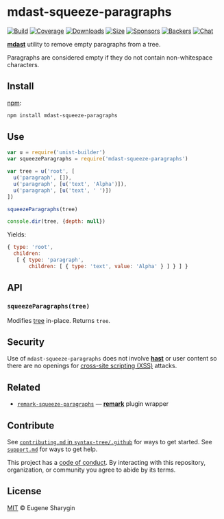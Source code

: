 # mdast-squeeze-paragraphs

[![Build][build-badge]][build]
[![Coverage][coverage-badge]][coverage]
[![Downloads][downloads-badge]][downloads]
[![Size][size-badge]][size]
[![Sponsors][sponsors-badge]][collective]
[![Backers][backers-badge]][collective]
[![Chat][chat-badge]][chat]

[**mdast**][mdast] utility to remove empty paragraphs from a tree.

Paragraphs are considered empty if they do not contain non-whitespace
characters.

## Install

[npm][]:

```sh
npm install mdast-squeeze-paragraphs
```

## Use

```js
var u = require('unist-builder')
var squeezeParagraphs = require('mdast-squeeze-paragraphs')

var tree = u('root', [
  u('paragraph', []),
  u('paragraph', [u('text', 'Alpha')]),
  u('paragraph', [u('text', ' ')])
])

squeezeParagraphs(tree)

console.dir(tree, {depth: null})
```

Yields:

```js
{ type: 'root',
  children:
   [ { type: 'paragraph',
       children: [ { type: 'text', value: 'Alpha' } ] } ] }
```

## API

### `squeezeParagraphs(tree)`

Modifies [tree][] in-place.
Returns `tree`.

## Security

Use of `mdast-squeeze-paragraphs` does not involve [**hast**][hast] or user
content so there are no openings for [cross-site scripting (XSS)][xss] attacks.

## Related

*   [`remark-squeeze-paragraphs`][squeeze-paragraphs]
    — [**remark**][remark] plugin wrapper

## Contribute

See [`contributing.md` in `syntax-tree/.github`][contributing] for ways to get
started.
See [`support.md`][support] for ways to get help.

This project has a [code of conduct][coc].
By interacting with this repository, organization, or community you agree to
abide by its terms.

## License

[MIT][license] © Eugene Sharygin

<!-- Definitions -->

[build-badge]: https://img.shields.io/travis/syntax-tree/mdast-squeeze-paragraphs.svg

[build]: https://travis-ci.org/syntax-tree/mdast-squeeze-paragraphs

[coverage-badge]: https://img.shields.io/codecov/c/github/syntax-tree/mdast-squeeze-paragraphs.svg

[coverage]: https://codecov.io/github/syntax-tree/mdast-squeeze-paragraphs

[downloads-badge]: https://img.shields.io/npm/dm/mdast-squeeze-paragraphs.svg

[downloads]: https://www.npmjs.com/package/mdast-squeeze-paragraphs

[size-badge]: https://img.shields.io/bundlephobia/minzip/mdast-squeeze-paragraphs.svg

[size]: https://bundlephobia.com/result?p=mdast-squeeze-paragraphs

[sponsors-badge]: https://opencollective.com/unified/sponsors/badge.svg

[backers-badge]: https://opencollective.com/unified/backers/badge.svg

[collective]: https://opencollective.com/unified

[chat-badge]: https://img.shields.io/badge/chat-spectrum-7b16ff.svg

[chat]: https://spectrum.chat/unified/syntax-tree

[npm]: https://docs.npmjs.com/cli/install

[license]: license

[contributing]: https://github.com/syntax-tree/.github/blob/master/contributing.md

[support]: https://github.com/syntax-tree/.github/blob/master/support.md

[coc]: https://github.com/syntax-tree/.github/blob/master/code-of-conduct.md

[tree]: https://github.com/syntax-tree/unist#tree

[mdast]: https://github.com/syntax-tree/mdast

[remark]: https://github.com/remarkjs/remark

[squeeze-paragraphs]: https://github.com/remarkjs/remark-squeeze-paragraphs

[xss]: https://en.wikipedia.org/wiki/Cross-site_scripting

[hast]: https://github.com/syntax-tree/hast
